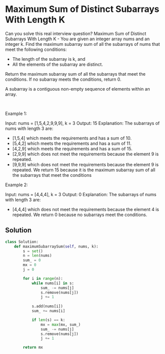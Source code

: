 # Maximum Sum of Distinct Subarrays With Length K

Can you solve this real interview question? Maximum Sum of Distinct Subarrays With Length K - You are given an integer array nums and an integer k. Find the maximum subarray sum of all the subarrays of nums that meet the following conditions:

 * The length of the subarray is k, and
 * All the elements of the subarray are distinct.

Return the maximum subarray sum of all the subarrays that meet the conditions. If no subarray meets the conditions, return 0.

A subarray is a contiguous non-empty sequence of elements within an array.

 

Example 1:


Input: nums = [1,5,4,2,9,9,9], k = 3
Output: 15
Explanation: The subarrays of nums with length 3 are:
- [1,5,4] which meets the requirements and has a sum of 10.
- [5,4,2] which meets the requirements and has a sum of 11.
- [4,2,9] which meets the requirements and has a sum of 15.
- [2,9,9] which does not meet the requirements because the element 9 is repeated.
- [9,9,9] which does not meet the requirements because the element 9 is repeated.
We return 15 because it is the maximum subarray sum of all the subarrays that meet the conditions


Example 2:


Input: nums = [4,4,4], k = 3
Output: 0
Explanation: The subarrays of nums with length 3 are:
- [4,4,4] which does not meet the requirements because the element 4 is repeated.
We return 0 because no subarrays meet the conditions.

## Solution
```py
class Solution:
    def maximumSubarraySum(self, nums, k):
        s = set()
        n = len(nums)
        sum_ = 0
        mx = 0
        j = 0

        for i in range(n):
            while nums[i] in s:
                sum_ -= nums[j]
                s.remove(nums[j])
                j += 1
            
            s.add(nums[i])
            sum_ += nums[i]

            if len(s) == k:
                mx = max(mx, sum_)
                sum_ -= nums[j]
                s.remove(nums[j])
                j += 1

        return mx
```
